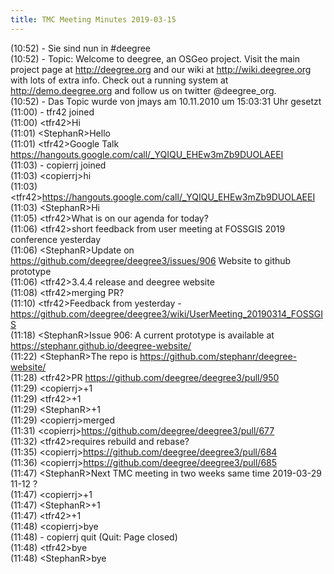 ```yaml
---
title: TMC Meeting Minutes 2019-03-15
---
```


(10:52) - Sie sind nun in #deegree  
(10:52) - Topic: Welcome to deegree, an OSGeo project. Visit the main project page at http://deegree.org and our wiki at http://wiki.deegree.org with lots of extra info. Check out a running system at http://demo.deegree.org and follow us on twitter @deegree_org.  
(10:52) - Das Topic wurde von jmays am 10.11.2010 um 15:03:31 Uhr gesetzt  
(11:00) - tfr42 joined  
(11:00) &lt;tfr42&gt;Hi  
(11:01) &lt;StephanR&gt;Hello  
(11:01) &lt;tfr42&gt;Google Talk https://hangouts.google.com/call/_YQIQU_EHEw3mZb9DUOLAEEI  
(11:03) - copierrj joined  
(11:03) &lt;copierrj&gt;hi  
(11:03) &lt;tfr42&gt;https://hangouts.google.com/call/_YQIQU_EHEw3mZb9DUOLAEEI  
(11:03) &lt;StephanR&gt;Hi  
(11:05) &lt;tfr42&gt;What is on our agenda for today?  
(11:06) &lt;tfr42&gt;short feedback from user meeting at FOSSGIS 2019 conference yesterday  
(11:06) &lt;StephanR&gt;Update on https://github.com/deegree/deegree3/issues/906 Website to github prototype  
(11:06) &lt;tfr42&gt;3.4.4 release and deegree website  
(11:08) &lt;tfr42&gt;merging PR?  
(11:10) &lt;tfr42&gt;Feedback from yesterday - https://github.com/deegree/deegree3/wiki/UserMeeting_20190314_FOSSGIS  
(11:18) &lt;StephanR&gt;Issue 906: A current prototype is available at https://stephanr.github.io/deegree-website/  
(11:22) &lt;StephanR&gt;The repo is https://github.com/stephanr/deegree-website/  
(11:28) &lt;tfr42&gt;PR https://github.com/deegree/deegree3/pull/950  
(11:29) &lt;copierrj>+1  
(11:29) &lt;tfr42>+1  
(11:29) &lt;StephanR>+1  
(11:29) &lt;copierrj&gt;merged  
(11:31) &lt;copierrj&gt;https://github.com/deegree/deegree3/pull/677  
(11:32) &lt;tfr42&gt;requires rebuild and rebase?  
(11:35) &lt;copierrj&gt;https://github.com/deegree/deegree3/pull/684  
(11:36) &lt;copierrj&gt;https://github.com/deegree/deegree3/pull/685  
(11:47) &lt;StephanR&gt;Next TMC meeting in two weeks same time 2019-03-29 11-12 ?  
(11:47) &lt;copierrj>+1  
(11:47) &lt;StephanR>+1  
(11:47) &lt;tfr42>+1  
(11:48) &lt;copierrj&gt;bye  
(11:48) - copierrj quit (Quit: Page closed)  
(11:48) &lt;tfr42&gt;bye  
(11:48) &lt;StephanR&gt;bye  
